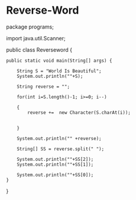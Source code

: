 # Reverse-Word

package programs;

import java.util.Scanner;

public class Reverseword {

	public static void main(String[] args) {
		
		String S = "World Is Beautiful";
		System.out.println(""+S);
		
		String reverse = "";
		
		for(int i=S.length()-1; i>=0; i--)
			
		{
			reverse +=  new Character(S.charAt(i));
			
			
		}
		
		System.out.println("" +reverse);
		
		String[] SS = reverse.split(" ");
		
		System.out.println(""+SS[2]);
		System.out.println(""+SS[1]);
		
		System.out.println(""+SS[0]);
	}

}
